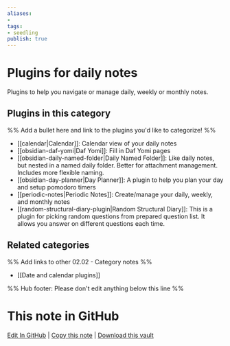 ```yaml
---
aliases:
- 
tags: 
- seedling 
publish: true
---
```



# Plugins for daily notes

Plugins to help you navigate or manage daily, weekly or monthly notes.

## Plugins in this category

%% Add a bullet here and link to the plugins you'd like to categorize! %%

- [[calendar|Calendar]]: Calendar view of your daily notes
- [[obsidian-daf-yomi|Daf Yomi]]: Fill in Daf Yomi pages
- [[obsidian-daily-named-folder|Daily Named Folder]]: Like daily notes, but nested in a named daily folder. Better for attachment management. Includes more flexible naming.
- [[obsidian-day-planner|Day Planner]]: A plugin to help you plan your day and setup pomodoro timers
- [[periodic-notes|Periodic Notes]]: Create/manage your daily, weekly, and monthly notes
- [[random-structural-diary-plugin|Random Structural Diary]]: This is a plugin for picking random questions from prepared question list. It allows you answer on different questions each time.

## Related categories

%% Add links to other 02.02 - Category notes %%

- [[Date and calendar plugins]]

%% Hub footer: Please don't edit anything below this line %%

# This note in GitHub

<span class="git-footer">[Edit In GitHub](https://github.dev/obsidian-community/obsidian-hub/blob/main/02%20-%20Community%20Expansions/02.01%20Plugins%20by%20Category/Plugins%20for%20daily%20notes.md "git-hub-edit-note") | [Copy this note](https://raw.githubusercontent.com/obsidian-community/obsidian-hub/main/02%20-%20Community%20Expansions/02.01%20Plugins%20by%20Category/Plugins%20for%20daily%20notes.md "git-hub-copy-note") | [Download this vault](https://github.com/obsidian-community/obsidian-hub/archive/refs/heads/main.zip "git-hub-download-vault") </span>
